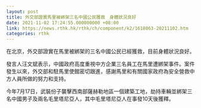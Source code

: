 ```yaml
---
layout: post
title: 外交部證實馬里被綁架三名中國公民獲救　身體狀況良好
date: 2021-11-02 17:24:55.000000000 +08:00
link: https://news.rthk.hk/rthk/ch/component/k2/1618063-20211102.htm
categories: rthk
---
```


在北京，外交部證實在馬里被綁架的三名中國公民已經獲救，目前身體狀況良好。

發言人汪文斌表示，中國政府高度重視中方企業三名員工在馬里遭綁架事件。案件發生以來，外交部和駐馬里使館密切跟進，感謝馬里和有關國家政府為安全營救中方人員所做的努力和支持。

今年7月17日，武裝份子襲擊西南部薩赫勒地區一個建築工地，劫持車輛並綁架三名中國男子及兩名毛里塔尼亞人，其中毛里塔尼亞人在事發10天後獲釋。
